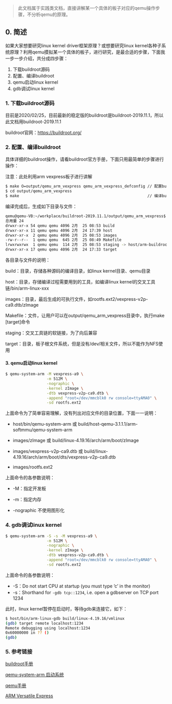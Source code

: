 > 此文档属于实践类文档，直接讲解某一个具体的板子对应的qemu操作步骤，不分析qemu的原理。

## 0. 简述

如果大家想要研究linux kernel driver框架原理？或想要研究linux kernel各种子系统原理？利用qemu摸拟某一个具体的板子，进行研究，是最合适的步骤，下面我一步一步介绍，共分成四步骤：

1. 下载buildroot源码
2. 配置、编译buildroot
3. qemu启动linux kernel
4. gdb调试linux kernel

### 1. 下载buildroot源码

目前是2020/02/25，目前最新的稳定版的buildroot是buildroot-2019.11.1，所以此文档用buildroot-2019.11.1

buildroot官网：https://buildroot.org/

### 2. 配置、编译buildroot

具体详细的buildroot操作，请看buildroot官方手册，下面只用最简单的步骤进行操作：

注意：此处利用arm vexpress板子进行讲解

```bash
$ make O=output/qemu_arm_vexpress qemu_arm_vexpress_defconfig // 配置buildroot
$ cd output/qemu_arm_vexpress
$ make                                                        // 编译buildroot
```

编译完成后，生成如下目录与文件：

```bash
qemu@qemu-VB:~/workplace/buildroot-2019.11.1/output/qemu_arm_vexpress$ ls -l
总用量 24
drwxr-xr-x 54 qemu qemu 4096 2月  25 08:53 build
drwxr-xr-x 11 qemu qemu 4096 2月  24 17:39 host
drwxr-xr-x  2 qemu qemu 4096 2月  25 08:53 images
-rw-r--r--  1 qemu qemu  645 2月  25 08:49 Makefile
lrwxrwxrwx  1 qemu qemu  114 2月  25 08:53 staging -> host/arm-buildroot-linux-uclibcgnueabihf/sysroot
drwxr-xr-x 17 qemu qemu 4096 2月  24 17:33 target

```

各目录与文件的说明：

build：目录，存储各种源码的编译目录，如linux kernel目录、qemu目录

host：目录，存储编译过程需要用到的工具，如编译linux kernel的交叉工具链/bin/arm-linux-xxx

images：目录，最后生成的可执行文件，如rootfs.ext2/vexpress-v2p-ca9.dtb/zImage

Makefile：文件，让用户可以在output/qemu_arm_vexpress目录中，执行make [target]命令

staging：交叉工具链的软链接，为了向后兼容

target：目录，板子根文件系统，但是没有/dev/相关文件，所以不能作为NFS使用

#### 3. qemu启动linux kernel

```bash
$ qemu-system-arm -M vexpress-a9 \
                  -m 512M \
                  -nographic \
                  -kernel zImage \
                  -dtb vexpress-v2p-ca9.dtb \
                  -append "root=/dev/mmcblk0 rw console=ttyAMA0" \
                  -sd rootfs.ext2
```

上面命令为了简单容易理解，没有列出对应文件的目录位置，下面一一说明：

* host/bin/qemu-system-arm 或 build/host-qemu-3.1.1.1/arm-softmmu/qemu-system-arm

* images/zImage 或 build/linux-4.19.16/arch/arm/boot/zImage

* images/vexpress-v2p-ca9.dtb 或 build/linux-4.19.16/arch/arm/boot/dts/vexpress-v2p-ca9.dtb

* images/rootfs.ext2

上面命令的各参数说明：

* -M：指定开发板

* -m：指定内存

* -nographic 不使用图形化

### 4. gdb调试linux kernel

```bash
$ qemu-system-arm -S -s -M vexpress-a9 \
                  -m 512M \
                  -nographic \
                  -kernel zImage \
                  -dtb vexpress-v2p-ca9.dtb \
                  -append "root=/dev/mmcblk0 rw console=ttyAMA0" \
                  -sd rootfs.ext2
```

上面命令的各参数说明：

* -S：Do not start CPU at startup (you must type ’c’ in the monitor)
* -s：Shorthand for `-gdb tcp::1234`,  i.e. open a gdbserver on TCP port 1234

此时，linux kernel暂停在启动时，等待gdb来连接它，如下：

```bash
$ host/bin/arm-linux-gdb build/linux-4.19.16/vmlinux
(gdb) target remote localhost:1234
Remote debugging using localhost:1234
0x60000000 in ?? ()
(gdb) 
```

### 5. 参考链接

[buildroot手册](https://buildroot.org/downloads/manual/manual.html)

[qemu-system-arm 启动系统](https://blog.csdn.net/youshijian99/article/details/86480604)

[qemu手册](https://www.qemu.org/docs/master/qemu-doc.html)

[ARM Versatile Express](http://infocenter.arm.com/help/index.jsp?topic=/com.arm.doc.subset.boards.express/index.html)

























